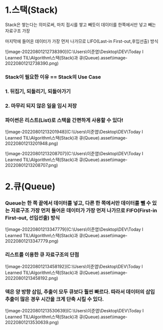 # 1.스택(Stack)

Stack은 쌓는다는 의미로써, 마치 접시를 쌓고 빼듯이 데이터를 한쪽에서만 넣고 빼는 자료구조 가장

마지막에 들어온 데이터가 가장 먼저 나가므로 LIFO(Last-in First-out,후입선출) 방식

![image-20220801212738390](C:\Users\이준엽\Desktop\DEV\Today I Learned TIL\Algorithm\스택(Stack)과 큐(Queue).asset\image-20220801212738390.png)

### Stack이 필요한 이유 == Stack의 Use Case

### 1. 뒤집기, 되돌리기, 되돌아가기

### 2. 마무리 되지 않은 일을 임시 저장

### 파이썬은 리스트(List)로 스택을 간편하게 사용할 수 있다!

![image-20220801213201948](C:\Users\이준엽\Desktop\DEV\Today I Learned TIL\Algorithm\스택(Stack)과 큐(Queue).asset\image-20220801213201948.png)

![image-20220801213208707](C:\Users\이준엽\Desktop\DEV\Today I Learned TIL\Algorithm\스택(Stack)과 큐(Queue).asset\image-20220801213208707.png)

# 2.큐(Queue)

### Queue는 한 쪽 끝에서 데이터를 넣고, 다른 한 쪽에서만 데이터를 뺄 수 있는 자료구조 가장 먼저 들어온 데이터가 가장 먼저 나가므로 FIFO(First-in First-out, 선입선출) 방식

![image-20220801213347779](C:\Users\이준엽\Desktop\DEV\Today I Learned TIL\Algorithm\스택(Stack)과 큐(Queue).asset\image-20220801213347779.png)

### 리스트를 이용한 큐 자료구조의 단점

![image-20220801213458192](C:\Users\이준엽\Desktop\DEV\Today I Learned TIL\Algorithm\스택(Stack)과 큐(Queue).asset\image-20220801213458192.png)

### 덱은 양 방향 삽입, 추출이 모두 큐보다 훨씬 빠르다. 따라서 데이터의 삽입 추출이 많은 경우 시간을 크게 단축 시킬 수 있다.

![image-20220801213530639](C:\Users\이준엽\Desktop\DEV\Today I Learned TIL\Algorithm\스택(Stack)과 큐(Queue).asset\image-20220801213530639.png)